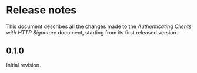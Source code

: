 Release notes
=============

This document describes all the changes made to the *Authenticating Clients
with HTTP Signature* document, starting from its first released version.


0.1.0
-----

Initial revision.
